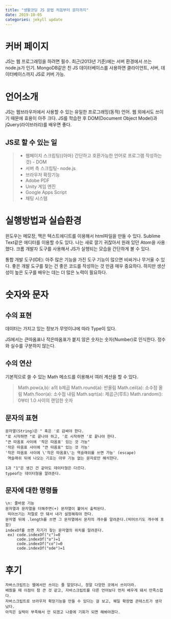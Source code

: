 ```yaml
---
title: "생활코딩 JS 문법 처음부터 문자까지"
date: 2019-10-05
categories: jekyll update
---
```

# 커버 페이지

  JS는 웹 프로그래밍을 하려면 필수.
  최근(2013년 기준)에는 서버 환경에서 쓰는 node.js가 인기.
  MongoDB같은 친 JS 데이터베이스를 사용하면 클라이언트, 서버, 데이터베이스까지 JS로 커버 가능.

# 언어소개

  JS는 웹브라우저에서 사용할 수 있는 유일한 프로그래밍(동적) 언어.
  웹 외에서도 쓰이기 때문에 효용이 아주 크다.
  JS를 학습한 후 DOM(Document Object Model)과 jQuery(라이브러리)를 배우면 좋다.
  ## JS로 할 수 있는 일
   > * 웹페이지 스크립팅({아마} 간단하고 호환가능한 언어로 프로그램 작성하는 것) - DOM
   > * 서버 측 스크립팅- node.js
   > * 브라우저 확장기능
   > * Adobe PDF
   > * Unity 게임 엔진
   > * Google Apps Script
   > * 채팅 시스템
      
# 실행방법과 실습환경
  
  윈도우는 메모장, 맥은 텍스트에디트를 이용해서 html파일을 만들 수 있다.
  Sublime Text같은 에디터를 이용할 수도 있다.
  나는 새로 깔기 귀찮아서 원래 있던 Atom을 사용했다.
  크롬 개발자 도구를 사용해서 JS가 실행되는 모습을 간단하게 볼 수 있다.
  
  통합 개발 도구(IDE): 아주 많은 기능을 가진 도구
  기능이 많으면 비싸거나 무거울 수 있다.
  좋은 개발 도구를 찾는 건 좋은 코드를 작성하는 것 만큼 매우 중요하다.
  하지만 생산성이 높은 도구를 배우는 데는 더 많은 노력이 필요하다.
  
# 숫자와 문자

  ## 수의 표현
  
  데이터는 가지고 있는 정보가 무엇이냐에 따라 Type이 있다.
  
  JS에서는
  큰따옴표나 작은따옴표가 붙지 않은 숫자는 숫자(Number)로 인식한다.
  정수와 실수를 구분하지 않는다.
  
  ## 수의 연산
  
   기본적으로 쓸 수 있는 Math 메소드를 이용해서 여러 계산을 할 수 있다.
   > Math.pow(a,b): a의 b제곱
   > Math.round(a): 반올림 
   > Math.ceil(a): 소수점 올림
   > Math.floor(a): 소수점 내림
   > Math.sqrt(a): 제곱근(루트)
   > Math.random(): 0부터 1.0 사이의 랜덤한 숫자
  
  ## 문자의 표현
     
    문자열(String)은 " 혹은 '로 감싸야 한다. 
    "로 시작하면 "로 끝나야 하고, '로 시작하면 '로 끝나야 한다. 
    "큰 따옴표 사이에 '작은 따옴표' 있는 것 가능"
    '작은 따옴표 사이에 "큰 따옴표" 있는 것 가능'
    '작은 따옴표 사이에 \'작은 따옴표\'는 역슬래쉬를 쓰면 가능' (escape)
     역슬래쉬 뒤에 나오는 기호는 아무 기능 없는 문자로만 해석한다.
    
    1과 "1"은 생긴 건 같아도 데이터형은 다르다.
    typeof는 데이터형을 알려준다.
    
  ## 문자에 대한 명령들
  
    \n: 줄바꿈 기능
    문자열과 문자열을 더해주면(+) 문자열이 붙어서 출력된다. 
     띄어쓰기는 저절로 안 돼서 내가 설정해줘야 한다.
    문자열 뒤에 .length를 쓰면 그 문자열에서 문자의 개수를 알려준다.(띄어쓰기도 개수에 포함)
    indexOf를 쓰면 자기가 찾는 문자열의 위치를 알려준다.
     ex) code.indexOf("c")=0
         code.indexOf("o")=1
         code.indexOf("co")=0
         code.indexOf("ode")=1
         
# 후기
  
    자바스크립트는 웹에서만 쓰이는 줄 알았더니, 정말 다양한 곳에서 쓰이더라.
    배웠을 때 이점이 참 큰 것 같고, 자바스크립트를 다른 언어보다 먼저 배우게 돼서 만족스럽다.
    자바스크립트로 브라우저 확장기능을 만들 수 있다는 걸 보고, 웨일 확장앱 콘테스트가 생각 났다.
    아직은 실력이 부족해서 안 되겠고 나중에 기회가 되면 해봐야겠다.
    
